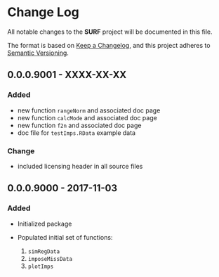 # Change Log
All notable changes to the **SURF** project will be documented in this file.

The format is based on [Keep a Changelog][kacl], and this project adheres to
[Semantic Versioning][sv].

## 0.0.0.9001 - XXXX-XX-XX

### Added
- new function `rangeNorm` and associated doc page
- new function `calcMode` and associated doc page
- new function `f2n` and associated doc page
- doc file for `testImps.RData` example data

### Change
- included licensing header in all source files

## 0.0.0.9000 - 2017-11-03

### Added
- Initialized package
- Populated initial set of functions:

    1. `simRegData`
	1. `imposeMissData`
	1. `plotImps`
	
[kacl]: http://keepachangelog.com/
[sv]:   http://semver.org/
[hw]:   http://r-pkgs.had.co.nz/

